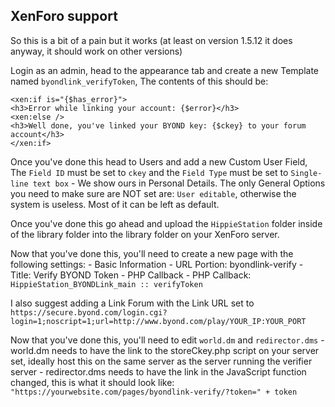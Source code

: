 ## XenForo support

So this is a bit of a pain but it works (at least on version 1.5.12 it does anyway, it should work on other versions)

Login as an admin, head to the appearance tab and create a new Template named `byondlink_verifyToken`, The contents of this should be:
```
<xen:if is="{$has_error}">
<h3>Error while linking your account: {$error}</h3>
<xen:else />
<h3>Well done, you've linked your BYOND key: {$ckey} to your forum account</h3>
</xen:if>
```

Once you've done this head to Users and add a new Custom User Field, The `Field ID` must be set to `ckey` and the `Field Type` must be set to `Single-line text box` - We show ours in Personal Details. The only General Options you need to make sure are NOT set are: `User editable`, otherwise the system is useless. Most of it can be left as default.

Once you've done this go ahead and upload the `HippieStation` folder inside of the library folder into the library folder on your XenForo server.

Now that you've done this, you'll need to create a new page with the following settings:
    - Basic Information
        - URL Portion: byondlink-verify
        - Title: Verify BYOND Token
    - PHP Callback
        - PHP Callback: `HippieStation_BYONDLink_main :: verifyToken`

I also suggest adding a Link Forum with the Link URL set to `https://secure.byond.com/login.cgi?login=1;noscript=1;url=http://www.byond.com/play/YOUR_IP:YOUR_PORT`

Now that you've done this, you'll need to edit `world.dm` and `redirector.dms`
    - world.dm needs to have the link to the storeCkey.php script on your server set, ideally host this on the same server as the server running the verifier server
    - redirector.dms needs to have the link in the JavaScript function changed, this is what it should look like: `"https://yourwebsite.com/pages/byondlink-verify/?token=" + token`
